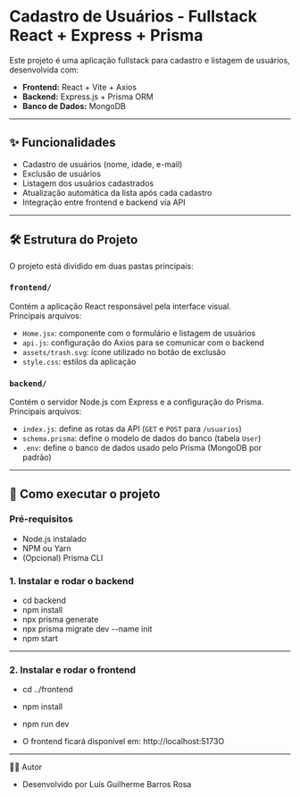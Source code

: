 #  Cadastro de Usuários - Fullstack React + Express + Prisma

Este projeto é uma aplicação fullstack para cadastro e listagem de usuários, desenvolvida com:

- **Frontend:** React + Vite + Axios  
- **Backend:** Express.js + Prisma ORM  
- **Banco de Dados:** MongoDB

---

## ✨ Funcionalidades

- Cadastro de usuários (nome, idade, e-mail)
- Exclusão de usuários
- Listagem dos usuários cadastrados
- Atualização automática da lista após cada cadastro
- Integração entre frontend e backend via API

---

## 🛠 Estrutura do Projeto

O projeto está dividido em duas pastas principais:

### `frontend/`
Contém a aplicação React responsável pela interface visual.  
Principais arquivos:

- `Home.jsx`: componente com o formulário e listagem de usuários
- `api.js`: configuração do Axios para se comunicar com o backend
- `assets/trash.svg`: ícone utilizado no botão de exclusão
- `style.css`: estilos da aplicação

### `backend/`
Contém o servidor Node.js com Express e a configuração do Prisma.  
Principais arquivos:

- `index.js`: define as rotas da API (`GET` e `POST` para `/usuarios`)
- `schema.prisma`: define o modelo de dados do banco (tabela `User`)
- `.env`: define o banco de dados usado pelo Prisma (MongoDB por padrão)

---

## 🚀 Como executar o projeto

### Pré-requisitos

- Node.js instalado
- NPM ou Yarn
- (Opcional) Prisma CLI

### 1. Instalar e rodar o backend

- cd backend
- npm install
- npx prisma generate
- npx prisma migrate dev --name init
- npm start 

---

### 2. Instalar e rodar o frontend

- cd ../frontend
- npm install
- npm run dev


- O frontend ficará disponível em: http://localhost:5173O

---

👨‍💻 Autor
- Desenvolvido por Luís Guilherme Barros Rosa
